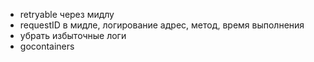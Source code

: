 - retryable через мидлу
- requestID в мидле, логирование адрес, метод, время выполнения
- убрать избыточные логи
- gocontainers

	
